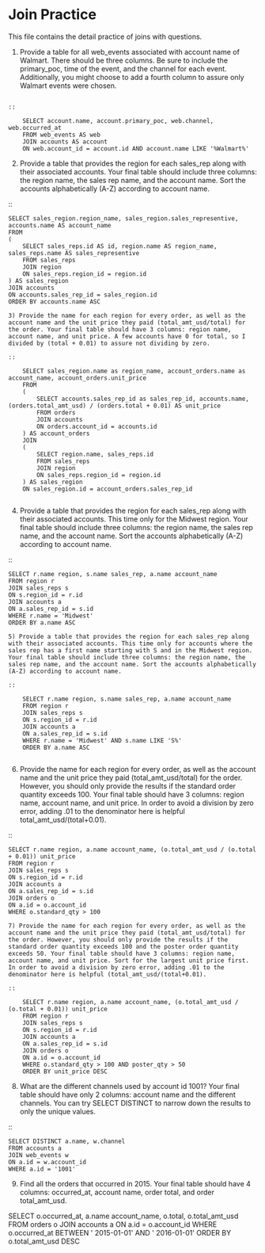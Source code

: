 Join Practice
==========

This file contains the detail practice of joins with questions.

1) Provide a table for all web_events associated with account name of Walmart. There should be three columns. Be sure to include the primary_poc, time of the event, and the channel for each event. Additionally, you might choose to add a fourth column to assure only Walmart events were chosen.
~~~~~~~~~~~~~~~~

::

	SELECT account.name, account.primary_poc, web.channel, web.occurred_at 
	FROM web_events AS web
	JOIN accounts AS account
	ON web.account_id = account.id AND account.name LIKE '%Walmart%'

~~~~~~~~~~~~~~~~

2) Provide a table that provides the region for each sales_rep along with their associated accounts. Your final table should include three columns: the region name, the sales rep name, and the account name. Sort the accounts alphabetically (A-Z) according to account name.

::
    
	SELECT sales_region.region_name, sales_region.sales_representive, accounts.name AS account_name
	FROM 
	(
  		SELECT sales_reps.id AS id, region.name AS region_name, sales_reps.name AS sales_representive
  		FROM sales_reps
  		JOIN region
  		ON sales_reps.region_id = region.id
	) AS sales_region
	JOIN accounts
	ON accounts.sales_rep_id = sales_region.id
	ORDER BY accounts.name ASC


~~~~~~~~~~~~~~~~
3) Provide the name for each region for every order, as well as the account name and the unit price they paid (total_amt_usd/total) for the order. Your final table should have 3 columns: region name, account name, and unit price. A few accounts have 0 for total, so I divided by (total + 0.01) to assure not dividing by zero.

::

	SELECT sales_region.name as region_name, account_orders.name as account_name, account_orders.unit_price
	FROM 
	(
  		SELECT accounts.sales_rep_id as sales_rep_id, accounts.name,   (orders.total_amt_usd) / (orders.total + 0.01) AS unit_price
  		FROM orders
  		JOIN accounts
  		ON orders.account_id = accounts.id
	) AS account_orders
	JOIN
	(
  		SELECT region.name, sales_reps.id
  		FROM sales_reps
  		JOIN region
  		ON sales_reps.region_id = region.id
	) AS sales_region
	ON sales_region.id = account_orders.sales_rep_id


~~~~~~~~~~~~~~~~
4) Provide a table that provides the region for each sales_rep along with their associated accounts. This time only for the Midwest region. Your final table should include three columns: the region name, the sales rep name, and the account name. Sort the accounts alphabetically (A-Z) according to account name.

::

	SELECT r.name region, s.name sales_rep, a.name account_name
	FROM region r
	JOIN sales_reps s
	ON s.region_id = r.id
	JOIN accounts a
	ON a.sales_rep_id = s.id
	WHERE r.name = 'Midwest'
	ORDER BY a.name ASC


~~~~~~~~~~~~~~~~
5) Provide a table that provides the region for each sales_rep along with their associated accounts. This time only for accounts where the sales rep has a first name starting with S and in the Midwest region. Your final table should include three columns: the region name, the sales rep name, and the account name. Sort the accounts alphabetically (A-Z) according to account name.

::

	SELECT r.name region, s.name sales_rep, a.name account_name
	FROM region r
	JOIN sales_reps s
	ON s.region_id = r.id
	JOIN accounts a
	ON a.sales_rep_id = s.id
	WHERE r.name = 'Midwest' AND s.name LIKE 'S%'
	ORDER BY a.name ASC


~~~~~~~~~~~~~~~~
6) Provide the name for each region for every order, as well as the account name and the unit price they paid (total_amt_usd/total) for the order. However, you should only provide the results if the standard order quantity exceeds 100. Your final table should have 3 columns: region name, account name, and unit price. In order to avoid a division by zero error, adding .01 to the denominator here is helpful total_amt_usd/(total+0.01).

::

	SELECT r.name region, a.name account_name, (o.total_amt_usd / (o.total + 0.01)) unit_price
	FROM region r
	JOIN sales_reps s
	ON s.region_id = r.id
	JOIN accounts a
	ON a.sales_rep_id = s.id
	JOIN orders o
	ON a.id = o.account_id
	WHERE o.standard_qty > 100


~~~~~~~~~~~~~~~~
7) Provide the name for each region for every order, as well as the account name and the unit price they paid (total_amt_usd/total) for the order. However, you should only provide the results if the standard order quantity exceeds 100 and the poster order quantity exceeds 50. Your final table should have 3 columns: region name, account name, and unit price. Sort for the largest unit price first. In order to avoid a division by zero error, adding .01 to the denominator here is helpful (total_amt_usd/(total+0.01).

::

	SELECT r.name region, a.name account_name, (o.total_amt_usd / (o.total + 0.01)) unit_price
	FROM region r
	JOIN sales_reps s
	ON s.region_id = r.id
	JOIN accounts a
	ON a.sales_rep_id = s.id
	JOIN orders o
	ON a.id = o.account_id
	WHERE o.standard_qty > 100 AND poster_qty > 50
	ORDER BY unit_price DESC

~~~~~~~~~~~~~~~~
8) What are the different channels used by account id 1001? Your final table should have only 2 columns: account name and the different channels. You can try SELECT DISTINCT to narrow down the results to only the unique values.

::

	SELECT DISTINCT a.name, w.channel
	FROM accounts a
	JOIN web_events w
	ON a.id = w.account_id
	WHERE a.id = '1001'


9) Find all the orders that occurred in 2015. Your final table should have 4 columns: occurred_at, account name, order total, and order total_amt_usd.


SELECT o.occurred_at, a.name account_name, o.total, o.total_amt_usd
FROM orders o
JOIN accounts a
ON a.id = o.account_id
WHERE o.occurred_at BETWEEN ' 2015-01-01' AND ' 2016-01-01'
ORDER BY o.total_amt_usd DESC



